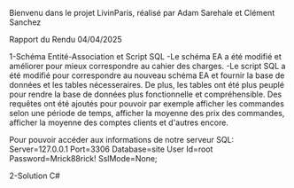 Bienvenu dans le projet LivinParis, réalisé par Adam Sarehale et Clément Sanchez

Rapport du Rendu 04/04/2025

1-Schéma Entité-Association et Script SQL
  -Le schéma EA a été modifié et améliorer pour mieux correspondre au cahier des charges.
  -Le script SQL a été modifié pour correspondre au nouveau schéma EA et fournir la base de données et les tables nécesseraires. 
De plus, les tables ont été plus peuplé pour rendre la base de données plus fonctionnelle et compréhensible. Des requêtes ont été ajoutés pour pouvoir par exemple afficher les commandes selon une période de temps, afficher la moyenne des prix des commandes, afficher la moyenne des comptes clients et d'autres encore.

Pour pouvoir accéder aux informations de notre serveur SQL:
Server=127.0.0.1
Port=3306
Database=site
User Id=root
Password=Mrick88rick!
SslMode=None;

2-Solution C#
